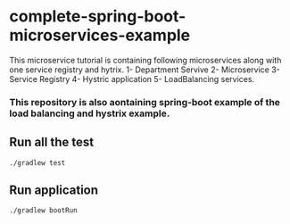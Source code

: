 # complete-spring-boot-microservices-example

This microservice tutorial is containing following microservices along with one service registry and hytrix.
1- Department Servive
2- Microservice
3- Service Registry
4- Hystric application
5- LoadBalancing services.

### This repository is also aontaining spring-boot example of the load balancing and hystrix example.


## Run all the test 

`
./gradlew test
`

## Run application
`
./gradlew bootRun
`
